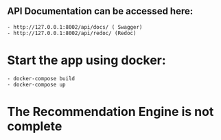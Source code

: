 ## API Documentation can be accessed here:
    - http://127.0.0.1:8002/api/docs/ ( Swagger)
    - http://127.0.0.1:8002/api/redoc/ (Redoc)
  

# Start the app using docker:
    - docker-compose build
    - docker-compose up
  

# The Recommendation Engine is not complete